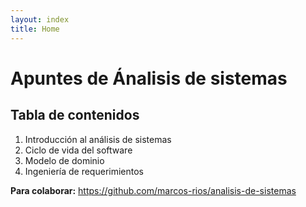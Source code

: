 ```yaml
---
layout: index
title: Home
---
```


# Apuntes de Ánalisis de sistemas

## Tabla de contenidos
1. Introducción al análisis de sistemas
2. Ciclo de vida del software
3. Modelo de dominio
4. Ingeniería de requerimientos


**Para colaborar:**
https://github.com/marcos-rios/analisis-de-sistemas